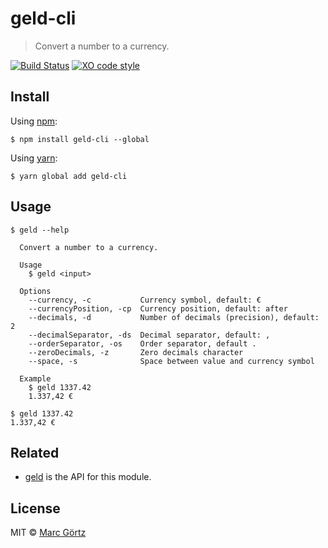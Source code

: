 # geld-cli

> Convert a number to a currency.

[![Build Status](https://travis-ci.org/Dreamseer/geld-cli.svg?branch=master)](https://travis-ci.org/Dreamseer/geld-cli) [![XO code style](https://img.shields.io/badge/code_style-XO-5ed9c7.svg)](https://github.com/sindresorhus/xo)

## Install

Using [npm](https://www.npmjs.com/get-npm):

```
$ npm install geld-cli --global
```

Using [yarn](https://yarnpkg.com/):

```
$ yarn global add geld-cli
```

## Usage

```
$ geld --help

  Convert a number to a currency.

  Usage
    $ geld <input>

  Options
    --currency, -c           Currency symbol, default: €
    --currencyPosition, -cp  Currency position, default: after
    --decimals, -d           Number of decimals (precision), default: 2
    --decimalSeparator, -ds  Decimal separator, default: ,
    --orderSeparator, -os    Order separator, default .
    --zeroDecimals, -z       Zero decimals character
    --space, -s              Space between value and currency symbol

  Example
    $ geld 1337.42
    1.337,42 €
```

```
$ geld 1337.42
1.337,42 €
```

## Related

* [geld](https://github.com/dreamseer/geld) is the API for this module.

## License

MIT © [Marc Görtz](https://marcgoertz.de/)
